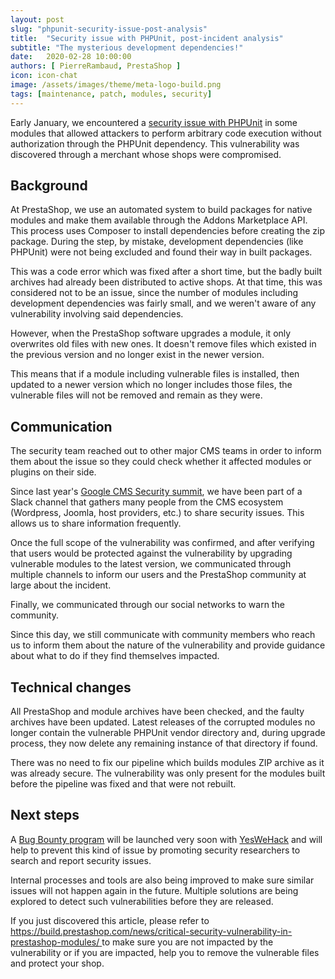 ```yaml
---
layout: post
slug: "phpunit-security-issue-post-analysis"
title:  "Security issue with PHPUnit, post-incident analysis"
subtitle: "The mysterious development dependencies!"
date:   2020-02-28 10:00:00
authors: [ PierreRambaud, PrestaShop ]
icon: icon-chat
image: /assets/images/theme/meta-logo-build.png
tags: [maintenance, patch, modules, security]
---
```


Early January, we encountered a [security issue with PHPUnit](https://build.prestashop.com/news/critical-security-vulnerability-in-prestashop-modules/) in some modules that allowed attackers to perform arbitrary code execution without authorization through the PHPUnit dependency. This vulnerability was discovered through a merchant whose shops were compromised. 

## Background

At PrestaShop, we use an automated system to build packages for native modules and make them available through the Addons Marketplace API. This process uses Composer to install dependencies before creating the zip package. During the step, by mistake, development dependencies (like PHPUnit) were not being excluded and found their way in built packages.
 
This was a code error which was fixed after a short time, but the badly built archives had already been distributed to active shops. At that time, this was considered not to be an issue, since the number of modules including development dependencies was fairly small, and we weren't aware of any vulnerability involving said dependencies.

However, when the PrestaShop software upgrades a module, it only overwrites old files with new ones. It doesn't remove files which existed in the previous version and no longer exist in the newer version. 

This means that if a module including vulnerable files is installed, then updated to a newer version which no longer includes those files, the vulnerable files will not be removed and remain as they were.

## Communication

The security team reached out to other major CMS teams in order to inform them about the issue so they could check whether it affected modules or plugins on their side.
 
Since last year's [Google CMS Security summit](https://build.prestashop.com/news/we-were-at-the-cms-security-summit-with-google/), we have been part of a Slack channel that gathers many people from the CMS ecosystem (Wordpress, Joomla, host providers, etc.) to share security issues. This allows us to share information frequently.

Once the full scope of the vulnerability was confirmed, and after verifying that users would be protected against the vulnerability by upgrading vulnerable modules to the latest version, we communicated through multiple channels to inform our users and the PrestaShop community at large about the incident.

Finally, we communicated through our social networks to warn the community.

Since this day, we still communicate with community members who reach us to inform them about the nature of the vulnerability and provide guidance about what to do if they find themselves impacted.

## Technical changes

All PrestaShop and module archives have been checked, and the faulty archives have been updated. 
Latest releases of the corrupted modules no longer contain the vulnerable PHPUnit vendor directory and, during upgrade process, they now delete any remaining instance of that directory if found.

There was no need to fix our pipeline which builds modules ZIP archive as it was already secure. The vulnerability was only present for the modules built before the pipeline was fixed and that were not rebuilt.

## Next steps

A [Bug Bounty program](https://en.wikipedia.org/wiki/Bug_bounty_program) will be launched very soon with [YesWeHack](https://www.yeswehack.com/) and will help to prevent this kind of issue by promoting security researchers to search and report security issues.

Internal processes and tools are also being improved to make sure similar issues will not happen again in the future. Multiple solutions are being explored to detect such vulnerabilities before they are released.


If you just discovered this article, please refer to [https://build.prestashop.com/news/critical-security-vulnerability-in-prestashop-modules/ ](https://build.prestashop.com/news/critical-security-vulnerability-in-prestashop-modules/) to make sure you are not impacted by the vulnerability or if you are impacted, help you to remove the vulnerable files and protect your shop. 
